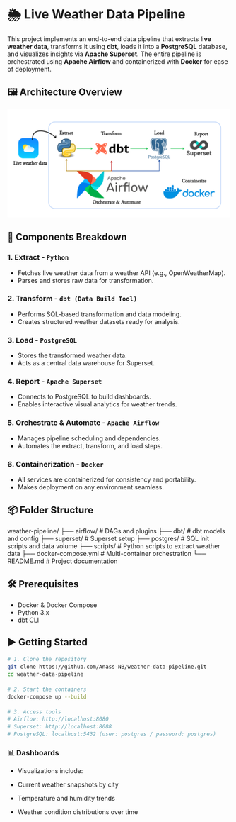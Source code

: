 # 🌦️ Live Weather Data Pipeline

This project implements an end-to-end data pipeline that extracts **live weather data**, transforms it using **dbt**, loads it into a **PostgreSQL** database, and visualizes insights via **Apache Superset**. The entire pipeline is orchestrated using **Apache Airflow** and containerized with **Docker** for ease of deployment.

## 🖼️ Architecture Overview

![Weather Data Pipeline](architecture.png)

## 🚀 Components Breakdown

### 1. **Extract** - `Python`
- Fetches live weather data from a weather API (e.g., OpenWeatherMap).
- Parses and stores raw data for transformation.

### 2. **Transform** - `dbt (Data Build Tool)`
- Performs SQL-based transformation and data modeling.
- Creates structured weather datasets ready for analysis.

### 3. **Load** - `PostgreSQL`
- Stores the transformed weather data.
- Acts as a central data warehouse for Superset.

### 4. **Report** - `Apache Superset`
- Connects to PostgreSQL to build dashboards.
- Enables interactive visual analytics for weather trends.

### 5. **Orchestrate & Automate** - `Apache Airflow`
- Manages pipeline scheduling and dependencies.
- Automates the extract, transform, and load steps.

### 6. **Containerization** - `Docker`
- All services are containerized for consistency and portability.
- Makes deployment on any environment seamless.

## 📦 Folder Structure

weather-pipeline/
├── airflow/ # DAGs and plugins
├── dbt/ # dbt models and config
├── superset/ # Superset setup
├── postgres/ # SQL init scripts and data volume
├── scripts/ # Python scripts to extract weather data
├── docker-compose.yml # Multi-container orchestration
└── README.md # Project documentation



## 🛠️ Prerequisites

- Docker & Docker Compose
- Python 3.x
- dbt CLI

## ▶️ Getting Started

```bash
# 1. Clone the repository
git clone https://github.com/Anass-NB/weather-data-pipeline.git
cd weather-data-pipeline

# 2. Start the containers
docker-compose up --build

# 3. Access tools
# Airflow: http://localhost:8080
# Superset: http://localhost:8088
# PostgreSQL: localhost:5432 (user: postgres / password: postgres)
```


### 📊 Dashboards
- Visualizations include:

- Current weather snapshots by city

- Temperature and humidity trends

- Weather condition distributions over time